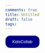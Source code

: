 ```yaml
---
comments: true
title: Untitled
draft: false
tags:
---
```

<button type="button" style="background-color: darkblue; color: white; font-family: 'Lexend', sans-serif; border-radius: 15px; padding: 10px 20px;">KidsCollab</button>
